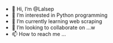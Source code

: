 - 👋 Hi, I’m @Lalsep
- 👀 I’m interested in Python programming
- 🌱 I’m currently learning web scraping
- 💞️ I’m looking to collaborate on ...w
- 📫 How to reach me ...

<!---
Lalsep/Lalsep is a ✨ special ✨ repository because its `README.md` (this file) appears on your GitHub profile.
You can click the Preview link to take a look at your changes.
--->
